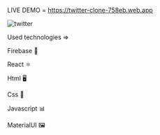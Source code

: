 LIVE DEMO = https://twitter-clone-758eb.web.app   <br>

![twitter](https://user-images.githubusercontent.com/89292621/203105648-c9485336-41f0-4ea2-977b-76cf86fe01a5.png) <br>


Used technologies =>

Firebase 🧨

React ⚛️

Html 🖥️

Css 🎨

Javascript 📊

MaterialUI 🖼️

